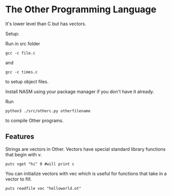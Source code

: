 # The Other Programming Language
It's lower level than C but has vectors.

Setup:

Run in src folder

    gcc -c file.c

and

    gcc -c times.c

to setup object files.

Install NASM using your package manager if you don't have it already.

Run

    python3 ./src/otherc.py otherfilename

to compile Other programs.

## Features

Strings are vectors in Other. Vectors have special standard library functions that begin with v.

    putc vget "hi" 0 #will print c

You can initialize vectors with vec which is useful for functions that take in a vector to fill.

    puts readfile vec "helloworld.ot"
